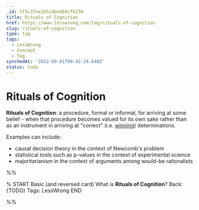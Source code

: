 ```yaml
---
_id: 5f5c37ee1b5cdee568cfb230
title: Rituals of Cognition
href: https://www.lesswrong.com/tag/rituals-of-cognition
slug: rituals-of-cognition
type: tag
tags:
  - LessWrong
  - Concept
  - Tag
synchedAt: '2022-09-01T09:42:24.648Z'
status: todo
---
```


# Rituals of Cognition

**Rituals of Cognition**: a procedure, formal or informal, for arriving at some belief - when that procedure becomes valued for its own sake rather than as an instrument in arriving at "correct" (i.e. [winning](https://wiki.lesswrong.com/wiki/winning)) determinations.

Examples can include:

- causal decision theory in the context of Newcomb's problem
- statistical tools such as p-values in the context of experimental science
- majoritarianism in the context of arguments among would-be rationalists


%%

% START
Basic (and reversed card)
What is **Rituals of Cognition**?
Back: {TODO}
Tags: LessWrong
END
<!--ID: 1663156971513-->


%%
	

